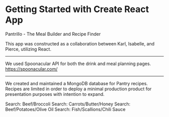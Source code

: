 # Getting Started with Create React App

Pantrillo - The Meal Builder and Recipe Finder

This app was constructed as a collaboration between Karl, Isabelle, and Pierce, utilizing React. 

----

We used Spoonacular API for both the drink and meal planning pages.
https://spoonacular.com/

----

We created and maintained a MongoDB database for Pantry recipes.  Recipes are limited in order to deploy a minimal production product for presentation purposes with intention to expand.

Search: Beef/Broccoli
Search: Carrots/Butter/Honey
Search: Beef/Potatoes/Olive Oil
Search: Fish/Scallions/Chili Sauce